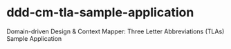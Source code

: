# ddd-cm-tla-sample-application
Domain-driven Design &amp; Context Mapper: Three Letter Abbreviations (TLAs) Sample Application
